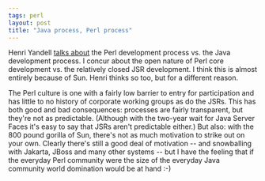 ```yaml
---
tags: perl
layout: post
title: "Java process, Perl process"
---
```




Henri Yandell <a href="http://orinoco.flamefew.net/bayard/archives/000106.html#000106">talks about</a> the Perl development process vs. the Java development process. I concur about the open nature of Perl core development vs. the relatively closed JSR development. I think this is almost entirely because of Sun. Henri thinks so too, but for a different reason.

<p>The Perl culture is one with a fairly low barrier to entry for participation and has little to no history of corporate working groups as do the JSRs. This has both good and bad consequences: processes are fairly transparent, but they're not as predictable. (Although with the two-year wait for Java Server Faces it's easy to say that JSRs aren't predictable either.) But also: with the 800 pound gorilla of Sun, there's not as much motivation to strike out on your own. Clearly there's still a good deal of motivation -- and snowballing with Jakarta, JBoss and many other systems -- but I have the feeling that if the everyday Perl community were the size of the everyday Java community world domination would be at hand :-)</p>


